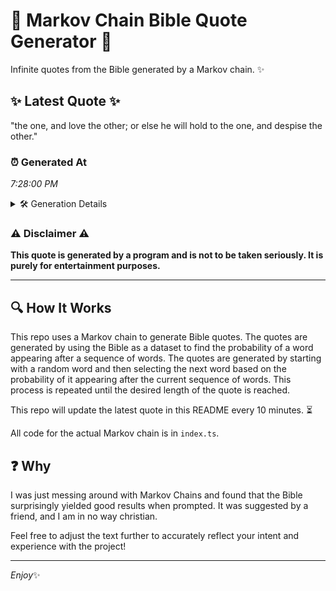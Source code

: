 # 📖 Markov Chain Bible Quote Generator 📖

Infinite quotes from the Bible generated by a Markov chain. ✨

## ✨ Latest Quote ✨
"the one, and love the other; or else he will hold to the one, and despise the other."

### ⏰ Generated At
*7:28:00 PM*

<details>
    <summary>🛠️ Generation Details</summary>
    <p>
        <strong>🌱 Seed:</strong> the<br>
        <strong>🔄 Iterations:</strong> 17<br>
        <strong>📜 Context History:</strong><br>[ the ]: one,<br>[ the, one, ]: and<br>[ the, one,, and ]: love<br>[ the, one,, and, love ]: the<br>[ the, one,, and, love, the ]: other;<br>[ the, one,, and, love, the, other; ]: or<br>[ one,, and, love, the, other;, or ]: else<br>[ and, love, the, other;, or, else ]: he<br>[ love, the, other;, or, else, he ]: will<br>[ the, other;, or, else, he, will ]: hold<br>[ other;, or, else, he, will, hold ]: to<br>[ or, else, he, will, hold, to ]: the<br>[ else, he, will, hold, to, the ]: one,<br>[ he, will, hold, to, the, one, ]: and<br>[ will, hold, to, the, one,, and ]: despise<br>[ hold, to, the, one,, and, despise ]: the<br>[ to, the, one,, and, despise, the ]: other.<br>
    </p>
</details>

### ⚠️ Disclaimer ⚠️
**This quote is generated by a program and is not to be taken seriously. It is purely for entertainment purposes.**

---

## 🔍 How It Works

This repo uses a Markov chain to generate Bible quotes. The quotes are generated by using the Bible as a dataset to find the probability of a word appearing after a sequence of words. The quotes are generated by starting with a random word and then selecting the next word based on the probability of it appearing after the current sequence of words. This process is repeated until the desired length of the quote is reached.

This repo will update the latest quote in this README every 10 minutes. ⏳

All code for the actual Markov chain is in `index.ts`.

## ❓ Why

I was just messing around with Markov Chains and found that the Bible surprisingly yielded good results when prompted. 
It was suggested by a friend, and I am in no way christian.

Feel free to adjust the text further to accurately reflect your intent and experience with the project!

---

*Enjoy*✨
